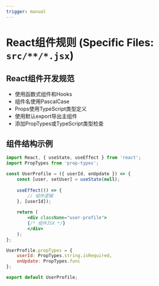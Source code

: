 ```yaml
---
trigger: manual
---
```

# **React组件规则** (Specific Files: `src/**/*.jsx`)

## React组件开发规范
- 使用函数式组件和Hooks
- 组件名使用PascalCase
- Props使用TypeScript类型定义
- 使用默认export导出主组件
- 添加PropTypes或TypeScript类型检查

## 组件结构示例
```jsx
import React, { useState, useEffect } from 'react';
import PropTypes from 'prop-types';

const UserProfile = ({ userId, onUpdate }) => {
    const [user, setUser] = useState(null);
  
    useEffect(() => {
        // 组件逻辑
    }, [userId]);
  
    return (
        <div className="user-profile">
        {/* 组件JSX */}
        </div>
    );
};

UserProfile.propTypes = {
    userId: PropTypes.string.isRequired,
    onUpdate: PropTypes.func
};

export default UserProfile;
```